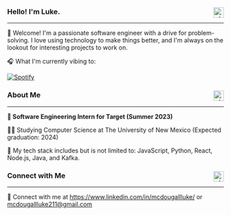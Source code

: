 ### Hello! I'm Luke. <img align="right" alt="git" width="24px" src="https://user-images.githubusercontent.com/67522964/147615459-a2376c05-9da9-4c81-bcfa-d0436df92024.png" /> 
---
👋 Welcome! I'm a passionate software engineer with a drive for problem-solving. I love using technology to make things better, and I'm always on the lookout for interesting projects to work on.

🎧 What I'm currently vibing to:

[![Spotify](https://novatorem-two-theta.vercel.app/api/spotify/?background_color=0D1117&border_color=30363D)](https://open.spotify.com/user/deathmonkeyyt)

### About Me <img align="right" alt="git" width="24px" src="https://user-images.githubusercontent.com/67522964/147615459-a2376c05-9da9-4c81-bcfa-d0436df92024.png" /> 
---

**🎯 Software Engineering Intern for Target (Summer 2023)**

👨‍💻 Studying Computer Science at The University of New Mexico (Expected graduation: 2024)

💼 My tech stack includes but is not limited to: JavaScript, Python, React, Node.js, Java, and Kafka.


### Connect with Me <img align="right" alt="git" width="24px" src="https://user-images.githubusercontent.com/67522964/147615459-a2376c05-9da9-4c81-bcfa-d0436df92024.png" />
---
📨 Connect with me at https://www.linkedin.com/in/mcdougallluke/ or mcdougallluke211@gmail.com
